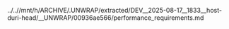../..//mnt/h/ARCHIVE/.UNWRAP/extracted/DEV__2025-08-17__1833__host-duri-head/__UNWRAP/00936ae566/performance_requirements.md